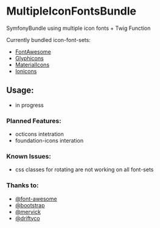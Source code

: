# MultipleIconFontsBundle

SymfonyBundle using multiple icon fonts + Twig Function

Currently bundled icon-font-sets:

   - [FontAwesome]
   - [Glyphicons]
   - [MaterialIcons]
   - [Ionicons]
   

## Usage:
   - in progress


### Planned Features:
   - octicons intetration
   - foundation-icons interation


### Known Issues:

   - css classes for rotating are not working on all font-sets
 

### Thanks to:
  - [@font-awesome]
  - [@bootstrap]
  - [@mervick]
  - [@driftyco]
 


   [FontAwesome]: <https://github.com/components/font-awesome>
   [Glyphicons]: <https://github.com/twbs/bootstrap>
   [MaterialIcons]: <https://github.com/mervick/material-design-icons>
   [Ionicons]: <https://github.com/driftyco/ionicons>
   [@bootstrap]: <http://getbootstrap.com/>
   [@font-awesome]: <http://fontawesome.io/>
   [@mervick]: <https://github.com/mervick>
   [@driftyco]: <https://github.com/driftyco>
